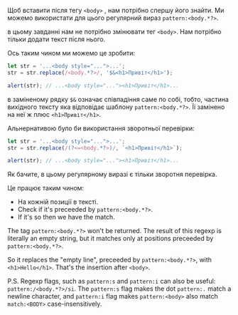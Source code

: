Щоб вставити після тегу `<body>` , нам потрібно спершу його знайти. Ми можемо використати для цього регулярний вираз `pattern:<body.*?>`.

в цьому завданні нам не потрібно змінювати тег `<body>`. Нам потрібно тільки додати текст після нього.

Ось таким чином ми можемо це зробити:

```js run
let str = '...<body style="...">...';
str = str.replace(/<body.*?>/, '$&<h1>Привіт</h1>');

alert(str); // ...<body style="..."><h1>Привіт</h1>...
```

в заміненому рядку `$&` означає співпадіння саме по собі, тобто, частина вихідного тексту яка відповідає шаблону `pattern:<body.*?>`. Її замінено на неї ж плюс `<h1>Привіт</h1>`.

Альнернативою було би використання зворотньої перевірки:

```js run
let str = '...<body style="...">...';
str = str.replace(/(?<=<body.*?>)/, `<h1>Привіт</h1>`);

alert(str); // ...<body style="..."><h1>Привіт</h1>...
```

Як бачите, в цьому регулярному виразі є тільки зворотня перевірка.

Це працює таким чином:
- На кожній позиції в тексті.
- Check if it's preceeded by `pattern:<body.*?>`.
- If it's so then we have the match.

The tag `pattern:<body.*?>` won't be returned. The result of this regexp is literally an empty string, but it matches only at positions preceeded by `pattern:<body.*?>`.

So it replaces the "empty line", preceeded by `pattern:<body.*?>`, with `<h1>Hello</h1>`. That's the insertion after `<body>`.

P.S. Regexp flags, such as `pattern:s` and `pattern:i` can also be useful: `pattern:/<body.*?>/si`. The `pattern:s` flag makes the dot `pattern:.` match a newline character, and `pattern:i` flag makes `pattern:<body>` also match `match:<BODY>` case-insensitively.
